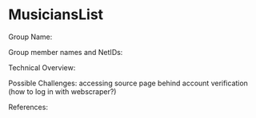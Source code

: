 # MusiciansList

Group Name: 

Group member names and NetIDs: 

Technical Overview:

Possible Challenges:
accessing source page behind account verification (how to log in with webscraper?)


References:
